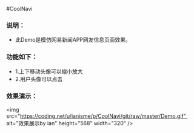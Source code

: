 #CoolNavi

### 说明：
- 此Demo是模仿网易新闻APP网友信息页面效果。

### 功能如下：

- 1.上下移动头像可以缩小放大
- 2.用户头像可以点击

### 效果演示：
<img src="https://coding.net/u/ianisme/p/CoolNavi/git/raw/master/Demo.gif"  alt="效果展示by ian" height="568" width="320" />